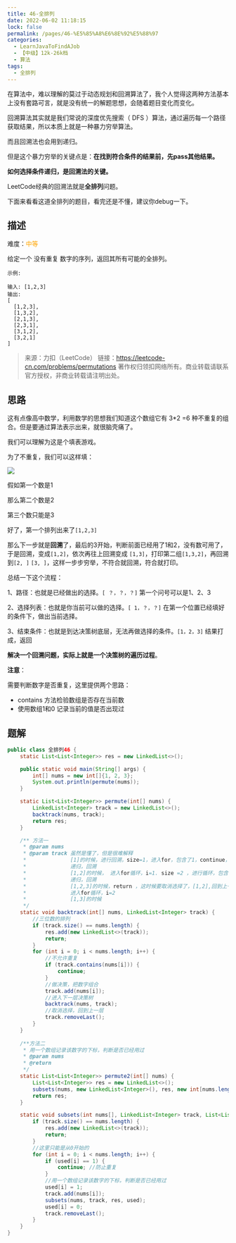 ```yaml
---
title: 46-全排列
date: 2022-06-02 11:18:15
lock: false
permalink: /pages/46-%E5%85%A8%E6%8E%92%E5%88%97
categories: 
  - LearnJavaToFindAJob
  - 【中级】12k-26k档
  - 算法
tags: 
  - 全排列
---
```

在算法中，难以理解的莫过于动态规划和回溯算法了，我个人觉得这两种方法基本上没有套路可言，就是没有统一的解题思想，会随着题目变化而变化。

回溯算法其实就是我们常说的深度优先搜索（ DFS ）算法，通过遍历每一个路径获取结果，所以本质上就是一种暴力穷举算法。

而且回溯法也会用到递归。

但是这个暴力穷举的关键点是：**在找到符合条件的结果前，先pass其他结果。**



**如何选择条件递归，是回溯法的关键。**



LeetCode经典的回溯法就是**全排列**问题。

下面来看看这道全排列的题目，看完还是不懂，建议你debug一下。

## 描述

难度：<span style="color:orange">中等</span>

给定一个 没有重复 数字的序列，返回其所有可能的全排列。

```
示例:

输入: [1,2,3]
输出:
[
  [1,2,3],
  [1,3,2],
  [2,1,3],
  [2,3,1],
  [3,1,2],
  [3,2,1]
]
```

> 来源：力扣（LeetCode）
> 链接：https://leetcode-cn.com/problems/permutations
> 著作权归领扣网络所有。商业转载请联系官方授权，非商业转载请注明出处。

## 思路

这有点像高中数学，利用数学的思想我们知道这个数组它有 3*2 =6 种不重复的组合。但是要通过算法表示出来，就很脑壳痛了。

我们可以理解为这是个填表游戏。

为了不重复，我们可以这样填：

![](https://cdn.jsdelivr.net/gh/DogerRain/image@main/img-20210401/image-20210421174250840.png)

假如第一个数是1

那么第二个数是2

第三个数只能是3

好了，第一个排列出来了`[1,2,3]`

那么下一步就是**回溯**了，最后的3开始，判断前面已经用了1和2，没有数可用了，于是回溯，变成`[1,2]`，依次再往上回溯变成 `[1,3]`，打印第二组`[1,3,2]`，再回溯到`[2, ]` `[3, ]`，这样一步步穷举，不符合就回溯，符合就打印。

总结一下这个流程：

1、路径：也就是已经做出的选择。`[ ？，？，？]` 第一个问号可以是1、2、3

2、选择列表：也就是你当前可以做的选择。`[ 1，？，？]`  在第一个位置已经填好的条件下，做出当前选择。

3、结束条件：也就是到达决策树底层，无法再做选择的条件。`[1，2，3]` 结果打成，返回

**解决一个回溯问题，实际上就是一个决策树的遍历过程**。 



**注意**：

需要判断数字是否重复，这里提供两个思路：

- contains 方法检验数组是否存在当前数
- 使用数组1和0 记录当前的值是否出现过



## 题解

```java
public class 全排列46 {
    static List<List<Integer>> res = new LinkedList<>();

    public static void main(String[] args) {
        int[] nums = new int[]{1, 2, 3};
        System.out.println(permute(nums));
    }

    static List<List<Integer>> permute(int[] nums) {
        LinkedList<Integer> track = new LinkedList<>();
        backtrack(nums, track);
        return res;
    }

    /** 方法一
     * @param nums
     * @param track 虽然是懂了，但是很难解释
     *              [1]的时候，进行回溯，size=1，进入for，包含了1，continue，然后 把 2 加进去
     *              递归，回溯
     *              [1,2]的时候， 进入for循环，i=1. size =2 ，进行循环，包含了 1、2，然后循环把 3 进去
     *              递归，回溯
     *              [1,2,3]的时候，return ，这时候要取消选择了，[1,2],回到上一层
     *              进入for循环，i=2
     *              [1,3]的时候
     */
    static void backtrack(int[] nums, LinkedList<Integer> track) {
        //三位数的排列
        if (track.size() == nums.length) {
            res.add(new LinkedList<>(track));
            return;
        }
        for (int i = 0; i < nums.length; i++) {
            //不允许重复
            if (track.contains(nums[i])) {
                continue;
            }
            //做决策，把数字组合
            track.add(nums[i]);
            //进入下一层决策树
            backtrack(nums, track);
            //取消选择，回到上一层
            track.removeLast();
        }
    }
 
    /**方法二
     * 用一个数组记录该数字的下标，判断是否已经用过
     * @param nums
     * @return
     */
    static List<List<Integer>> permute2(int[] nums) {
        List<List<Integer>> res = new LinkedList<>();
        subsets(nums, new LinkedList<Integer>(), res, new int[nums.length]);
        return res;
    }

    static void subsets(int nums[], LinkedList<Integer> track, List<List<Integer>> res, int[] used) {
        if (track.size() == nums.length) {
            res.add(new LinkedList<>(track));
            return;
        }
        //这里只能是从0开始的
        for (int i = 0; i < nums.length; i++) {
            if (used[i] == 1) {
                continue; //防止重复
            }
            //用一个数组记录该数字的下标，判断是否已经用过
            used[i] = 1;
            track.add(nums[i]);
            subsets(nums, track, res, used);
            used[i] = 0;
            track.removeLast();
        }
    }
}
```

